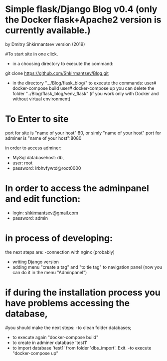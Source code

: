 # Simple flask/Django Blog v0.4 (only the Docker flask+Apache2 version is currently available.)
by Dmitry Shkirmantsev version (2019)

#To start site in one click.
- in a choosing directory to execute the command:

git clone https://github.com/Shkirmantsev/Blog.git

- in the directory ".../Blog/flask_blog/" to execute the commands:
   user# docker-compose build
   user# docker-compose up
   you can delete the folder "../Blog/flask_blog/venv_flask" (if you work only with Docker and without virtual environment)

# To Enter to site
 port for site is "name of your host":80,   or simly "name of your host"
 port for adminer is "name of your host":8080

 in order to access adminer:
  - MySql databasehost: db,
  - user: root
  - password: Irbhvfywtd@root0000 

# In order to access the adminpanel and edit function:
 - login: shkirmantsev@gmail.com
 - password: admin

# in process of developing:
the next steps are:
-connection with nginx (probably) 
- writing Django version
- adding menu "create a tag" and "to tie tag" to navigation panel (now you can do it in the menu "Adminpanel")


# if during the installation process you have problems accessing the database,
#you should make the next steps:
-to clean folder databases;
- to execute again "docker-compose build"
- to create in adminer database 'test1'
- to import database 'test1' from folder 'dbs_import'. Exit.
-to execute  "docker-compose up"



